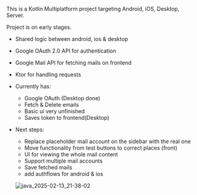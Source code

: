 This is a Kotlin Multiplatform project targeting Android, iOS, Desktop, Server.

Project is on early stages.
- Shared logic between android, ios & desktop
- Google OAuth 2.0 API for authentication
- Google Mail API for fetching mails on frontend
- Ktor for handling requests

- Currently has:
  - Google OAuth (Desktop done)
  - Fetch & Delete emails
  - Basic ui very unfinished
  - Saves token to frontend(Desktop)
- Next steps:
  - Replace placeholder mail account on the sidebar with the real one
  - Move functionality from test buttons to correct places (front)
  - UI for viewing the whole mail content
  - Support multiple mail accounts
  - Save fetched mails
  - add authflows for android & ios
 

  ![java_2025-02-13_21-38-02](https://github.com/user-attachments/assets/d96f0d96-fdda-4be1-b84f-634ed49dde1e)
